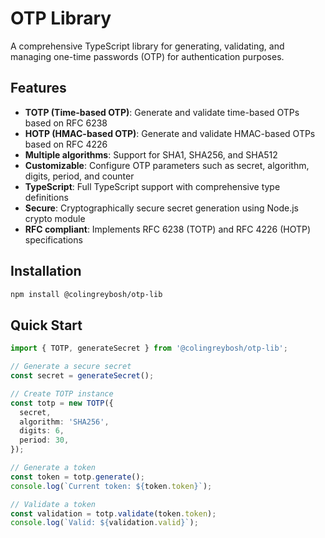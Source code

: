 # OTP Library

A comprehensive TypeScript library for generating, validating, and managing one-time passwords (OTP)
for authentication purposes.

## Features

- **TOTP (Time-based OTP)**: Generate and validate time-based OTPs based on RFC 6238
- **HOTP (HMAC-based OTP)**: Generate and validate HMAC-based OTPs based on RFC 4226
- **Multiple algorithms**: Support for SHA1, SHA256, and SHA512
- **Customizable**: Configure OTP parameters such as secret, algorithm, digits, period, and counter
- **TypeScript**: Full TypeScript support with comprehensive type definitions
- **Secure**: Cryptographically secure secret generation using Node.js crypto module
- **RFC compliant**: Implements RFC 6238 (TOTP) and RFC 4226 (HOTP) specifications

## Installation

```bash
npm install @colingreybosh/otp-lib
```

## Quick Start

```typescript
import { TOTP, generateSecret } from '@colingreybosh/otp-lib';

// Generate a secure secret
const secret = generateSecret();

// Create TOTP instance
const totp = new TOTP({
  secret,
  algorithm: 'SHA256',
  digits: 6,
  period: 30,
});

// Generate a token
const token = totp.generate();
console.log(`Current token: ${token.token}`);

// Validate a token
const validation = totp.validate(token.token);
console.log(`Valid: ${validation.valid}`);
```

